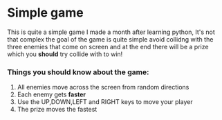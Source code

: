 # Simple game
This is quite a simple game I made a month after learning python, It's not that complex the goal of the game is quite simple avoid collidng with the three enemies that come on screen and at the end there will be a prize which you **should** try collide with to win! </br> 
### Things you should know about the game: </br>
1. All enemies move across the screen from random directions
2. Each enemy gets **faster**
3. Use the UP,DOWN,LEFT and RIGHT keys to move your player 
4. The prize moves the fastest
